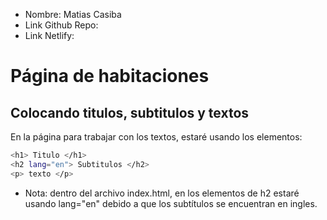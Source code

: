* Nombre: Matias Casiba
* Link Github Repo:
* Link Netlify:

# Página de habitaciones

## Colocando titulos, subtitulos y textos
En la página para trabajar con los textos, estaré usando los elementos:
```sh
<h1> Titulo </h1>
<h2 lang="en"> Subtitulos </h2>
<p> texto </p>
```
* Nota: dentro del archivo index.html, en los elementos de h2 estaré usando lang="en" debido a que los subtítulos se encuentran en ingles.


